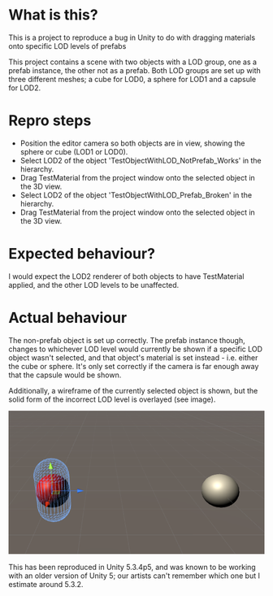 # What is this?
This is a project to reproduce a bug in Unity to do with dragging materials onto specific LOD levels of prefabs

This project contains a scene with two objects with a LOD group, one as a prefab instance, the other not as a prefab. Both LOD groups are set up with three different meshes; a cube for LOD0, a sphere for LOD1 and a capsule for LOD2.

# Repro steps
- Position the editor camera so both objects are in view, showing the sphere or cube (LOD1 or LOD0).
- Select LOD2 of the object 'TestObjectWithLOD_NotPrefab_Works' in the hierarchy.
- Drag TestMaterial from the project window onto the selected object in the 3D view.
- Select LOD2 of the object 'TestObjectWithLOD_Prefab_Broken' in the hierarchy.
- Drag TestMaterial from the project window onto the selected object in the 3D view.

# Expected behaviour?
I would expect the LOD2 renderer of both objects to have TestMaterial applied, and the other LOD levels to be unaffected.

# Actual behaviour
The non-prefab object is set up correctly. The prefab instance though, changes to whichever LOD level would currently be shown if a specific LOD object wasn't selected, and that object's material is set instead - i.e. either the cube or sphere. It's only set correctly if the camera is far enough away that the capsule would be shown.

Additionally, a wireframe of the currently selected object is shown, but the solid form of the incorrect LOD level is overlayed (see image).

![alt text](bug.png "Image showing wireframe of LOD2 with the solid of LOD1")

This has been reproduced in Unity 5.3.4p5, and was known to be working with an older version of Unity 5; our artists can't remember which one but I estimate around 5.3.2.
